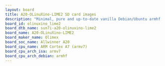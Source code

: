 ```yaml
---
layout: board
title: A20-OLinuXino-LIME2 SD card images
description: "Minimal, pure and up-to-date vanilla Debian/Ubuntu armhf SD card images for A20-OLinuXino-LIME2 by Olimex, SoC: Allwinner A20, CPU ISA: armv7"
board_id: olinuxino_lime2
board_dtb_name: sun7i-a20-olinuxino-lime2
board_name: A20-OLinuXino-LIME2
board_maker_name: Olimex
board_soc_name: Allwinner A20
board_cpu_name: ARM Cortex A7 (armv7)
board_cpu_arch_isa: armv7
board_cpu_arch_debian: armhf
---
```

